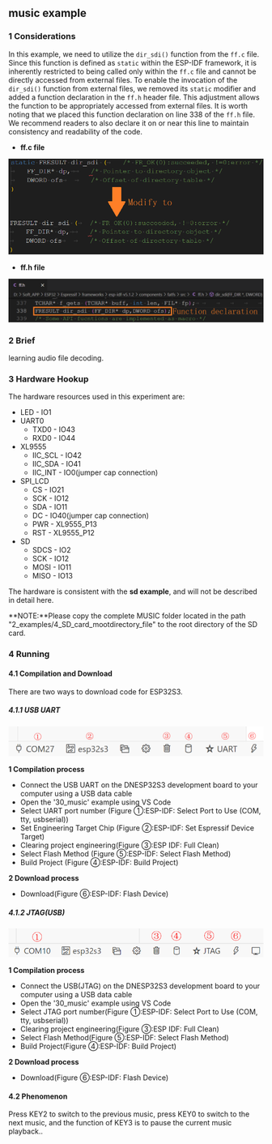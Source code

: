 ## music example

### 1 Considerations

In this example, we need to utilize the `dir_sdi()` function from the `ff.c` file. Since this function is defined as `static` within the ESP-IDF framework, it is inherently restricted to being called only within the `ff.c` file and cannot be directly accessed from external files. To enable the invocation of the `dir_sdi()` function from external files, we removed its `static` modifier and added a function declaration in the `ff.h` header file. This adjustment allows the function to be appropriately accessed from external files. It is worth noting that we placed this function declaration on line 338 of the `ff.h` file. We recommend readers to also declare it on or near this line to maintain consistency and readability of the code.

- **ff.c file**

![](../../../../1_docs/3_figures/examples/chinese_display/modify_to.png)

- **ff.h file**

![](../../../../1_docs/3_figures/examples/chinese_display/function_declaration.png)

### 2 Brief

learning audio file decoding.

### 3 Hardware Hookup

The hardware resources used in this experiment are:

- LED - IO1
- UART0
  - TXD0 - IO43
  - RXD0 - IO44
- XL9555
  - IIC_SCL - IO42
  - IIC_SDA - IO41
  - IIC_INT - IO0(jumper cap connection)
- SPI_LCD
  - CS - IO21
  - SCK - IO12
  - SDA - IO11
  - DC - IO40(jumper cap connection)
  - PWR - XL9555_P13
  - RST - XL9555_P12
- SD
  - SDCS - IO2
  - SCK - IO12
  - MOSI - IO11
  - MISO - IO13

The hardware is consistent with the **sd example**, and will not be described in detail here.

**NOTE:**Please copy the complete MUSIC folder located in the path "2_examples/4_SD_card_mootdirectory_file" to the root directory of the SD card.

### 4 Running

#### 4.1 Compilation and Download

There are two ways to download code for ESP32S3.

##### 4.1.1 USB UART

![](../../../../1_docs/3_figures/examples/led/compilation(UART).png)

**1 Compilation process**

- Connect the USB UART on the DNESP32S3 development board to your computer using a USB data cable
- Open the '30_music' example using VS Code
- Select UART port number (Figure ①:ESP-IDF: Select Port to Use (COM, tty, usbserial))
- Set Engineering Target Chip (Figure ②:ESP-IDF: Set Espressif Device Target)
- Clearing project engineering(Figure ③:ESP IDF: Full Clean)
- Select Flash Method (Figure ⑤:ESP-IDF: Select Flash Method)
- Build Project (Figure ④:ESP-IDF: Build Project)

**2 Download process**

- Download(Figure ⑥:ESP-IDF: Flash Device)

##### 4.1.2 JTAG(USB)

![](../../../../1_docs/3_figures/examples/led/compilation(JTAG).png)

**1 Compilation process**

- Connect the USB(JTAG) on the DNESP32S3 development board to your computer using a USB data cable
- Open the '30_music' example using VS Code
- Select JTAG port number(Figure ①:ESP-IDF: Select Port to Use (COM, tty, usbserial))
- Clearing project engineering(Figure ③:ESP IDF: Full Clean)
- Select Flash Method(Figure ⑤:ESP-IDF: Select Flash Method)
- Build Project(Figure ④:ESP-IDF: Build Project)

**2 Download process**

- Download(Figure ⑥:ESP-IDF: Flash Device)

#### 4.2 Phenomenon

Press KEY2 to switch to the previous music, press KEY0 to switch to the next music, and the function of KEY3 is to pause the current music playback.. 

![]()